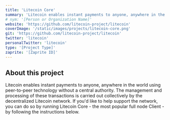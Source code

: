 ```yaml
---
title: 'Litecoin Core'
summary: 'Litecoin enables instant payments to anyone, anywhere in the world using peer-to-peer technology without a central authority.'
# nym: '[Person or Organization Name]'
website: 'https://github.com/litecoin-project/litecoin'
coverImage: '/static/images/projects/litecoin-core.png'
git: 'https://github.com/litecoin-project/litecoin'
twitter: 'litecoin'
personalTwitter: 'litecoin'
type: '[Project Type]'
zaprite: '[Zaprite ID]'
---
```


## About this project

Litecoin enables instant payments to anyone, anywhere in the world using peer-to-peer technology without a central authority. The management and processing of these transactions is carried out collectively by the decentralized Litecoin network. If you'd like to help support the network, you can do so by running Litecoin Core - the most popular full node Client - by following the instructions below.